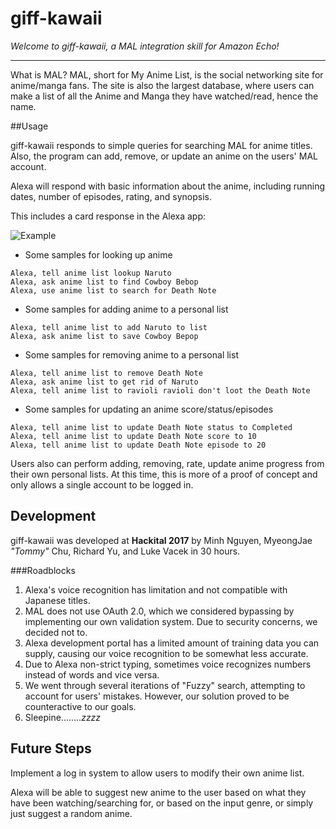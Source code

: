 # giff-kawaii

*Welcome to giff-kawaii, a MAL integration skill for Amazon Echo!*
___
What is MAL?
MAL, short for My Anime List, is the social networking site for anime/manga fans.  The site is also the largest database, where users can make a list of all the Anime and Manga they have watched/read, hence the name.


##Usage

giff-kawaii responds to simple queries for searching MAL for anime titles. Also, the program can add, remove, or update an anime on the users' MAL account.

Alexa will respond with basic information about the anime, including running dates, number of episodes, rating, and synopsis.

This includes a card response in the Alexa app: 

![Example](https://raw.githubusercontent.com/mistmurk/giff-kawaii/master/img/AlexaCard.png)


 - Some samples for looking up anime
 ```
 Alexa, tell anime list lookup Naruto
 Alexa, ask anime list to find Cowboy Bebop
 Alexa, use anime list to search for Death Note   
 ```
    
 - Some samples for adding anime to a personal list
 ```
 Alexa, tell anime list to add Naruto to list
 Alexa, ask anime list to save Cowboy Bepop
 ```
 
 - Some samples for removing anime to a personal list
 ```
 Alexa, tell anime list to remove Death Note 
 Alexa, ask anime list to get rid of Naruto
 Alexa, tell anime list to ravioli ravioli don't loot the Death Note
 ```
 - Some samples for updating an anime score/status/episodes
 
 ```
 Alexa, tell anime list to update Death Note status to Completed
 Alexa, tell anime list to update Death Note score to 10
 Alexa, tell anime list to update Death Note episode to 20
 ```

Users also can perform adding, removing, rate, update anime progress from their own personal lists.  At this time, this is more of a proof of concept and only allows a single account to be logged in.

## Development

giff-kawaii was developed at **Hackital 2017** by Minh Nguyen, MyeongJae *"Tommy"* Chu, Richard Yu, and Luke Vacek in 30 hours.

###Roadblocks
1. Alexa's voice recognition has limitation and not compatible with Japanese titles.
2.  MAL does not use OAuth 2.0, which we considered bypassing by implementing our own validation system.  Due to security concerns, we decided not to.
3.  Alexa development portal has a limited amount of training data you can supply, causing our voice recognition to be somewhat less accurate.
4. Due to Alexa non-strict typing, sometimes voice recognizes numbers instead of words and vice versa.
5. We went through several iterations of "Fuzzy" search, attempting to account for users' mistakes.  However, our solution proved to be counteractive to our goals.
5. Sleepine........*zzzz*


## Future Steps

Implement a log in system to allow users to modify their own anime list.

Alexa will be able to suggest new anime to the user based on what they have been watching/searching for, or based on the input genre, or simply just suggest a random anime.

